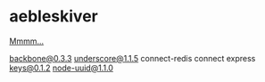 # aebleskiver

[Mmmm...](http://en.wikipedia.org/wiki/%C3%86bleskiver)

backbone@0.3.3
underscore@1.1.5
connect-redis
connect
express
keys@0.1.2
node-uuid@1.1.0